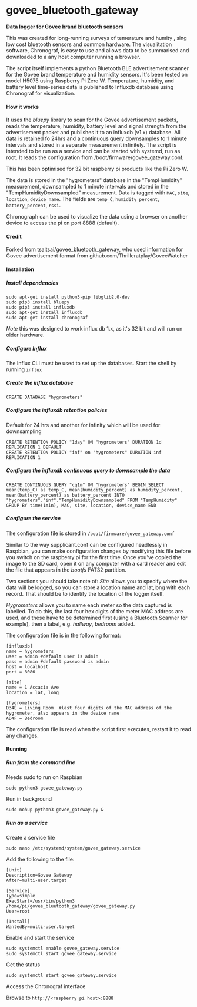 # govee_bluetooth_gateway
**Data logger for Govee brand bluetooth sensors**

This was created for long-running surveys of temerature and humity , sing low cost bluetooth sensors and common hardware. The visualitation software, Chronograf, is easy to use and allows data to be summarised and downloaded to a any host computer running a browser.

The script itself implements a python Bluetooth BLE advertisement scanner for the Govee brand temperature and humidity sensors. It's been tested on model H5075 using Raspberry Pi Zero W. Temperature, humidity, and battery level time-series data is published to Influxdb database using Chronograf for visualization.

#### How it works

It uses the *bluepy* library to scan for the Govee advertisement packets, reads the temperature, humidity, battery level and signal strength from the advertisement packet and publishes it to an influxdb (v1.x) database. All data is retained fo 24hrs and a continuous query downsamples to 1 minute intervals and stored in a separate measurement infinitely. The script is intended to be run as a service and can be started with systemd, run as root.  It reads the configuration from /boot/firmware/govee_gateway.conf.

This has been optimised for 32 bit raspberry pi products like the Pi Zero W.

The data is stored in the "hygrometers" database in the "TempHumidity" measurement, downsampled to 1 minute intervals and stored in the "TempHumidityDownsampled" measurement. Data is tagged with `MAC`, `site`, `location`, `device_name`.  The fields are `temp_C`, `humidity_percent`, `battery_percent`, `rssi`.

Chronograph can be used to visualize the data using a browser on another device to access the pi on port 8888 (default). 

#### Credit
Forked from tsaitsai/govee_bluetooth_gateway, who used information for Govee advertisement format from
github.com/Thrilleratplay/GoveeWatcher

#### Installation

##### Install dependencies
 ```
 sudo apt-get install python3-pip libglib2.0-dev
 sudo pip3 install bluepy
 sudo pip3 install influxdb
 sudo apt-get install influxdb
 sudo apt-get install chronograf
```
*Note* this was designed to work influx db 1.x, as it's 32 bit and will run on older hardware.


##### Configure Influx

The Influx CLI must be used to set up the databases. Start the shell by running `influx`

##### Create the influx database
```
CREATE DATABASE "hygrometers"
```

##### Configure the influxdb retention policies
Default for 24 hrs and another for infinity which will be used for downsampling
```
CREATE RETENTION POLICY "1day" ON "hygrometers" DURATION 1d REPLICATION 1 DEFAULT
CREATE RETENTION POLICY "inf" on "hygrometers" DURATION inf REPLICATION 1
```

##### Configure the influxdb continuous query to downsample the data
```
CREATE CONTINUOUS QUERY "cq1m" ON "hygrometers" BEGIN SELECT mean(temp_C) as temp_C, mean(humidity_percent) as humidity_percent, mean(battery_percent) as battery_percent INTO "hygrometers"."inf"."TempHumidityDownsampled" FROM "TempHumidity" GROUP BY time(1min), MAC, site, location, device_name END             
```

##### Configure the service
The configuration file is stored in `/boot/firmware/govee_gateway.conf`

Similar to the way supplicant.conf can be configured headlessly in Raspbian, you can make configuration changes by modifying this file before you switch on the raspberry pi for the first time. Once you've copied the image to the SD card, open it on any computer with a card reader and edit the file that appears in the _bootfs_ FAT32 partition.

Two sections you should take note of:
*Site* allows you to specify where the data will be logged, so you can store a location name and lat,long with each record. That should be to identify the location of the logger itself.

*Hygrometers* allows you to name each meter so the data captured is labelled. To do this, the last four hex digits of the meter MAC address are used, and these have to be determined first (using a Bluetooth Scanner for example), then a label, e.g. _hallway_, _bedroom_ added.

The configuration file is in the following format:
```
[influxdb]
name = hygrometers
user = admin #default user is admin
pass = admin #default password is admin
host = localhost
port = 8086

[site]
name = 1 Accacia Ave
location = lat, long

[hygrometers]
D34E = Living Room  #last four digits of the MAC address of the hygrometer, also appears in the device name
AD4F = Bedroom
```

The configuration file is read when the script first executes, restart it to read any changes.

#### Running

##### Run from the command line
Needs sudo to run on Raspbian

`sudo python3 govee_gateway.py`

Run in background

`sudo nohup python3 govee_gateway.py &`

##### Run as a service

Create a service file

`sudo nano /etc/systemd/system/govee_gateway.service`

Add the following to the file:
```
[Unit]
Description=Govee Gateway
After=multi-user.target

[Service]
Type=simple
ExecStart=/usr/bin/python3 /home/pi/govee_bluetooth_gateway/govee_gateway.py
User=root

[Install]
WantedBy=multi-user.target
```

Enable and start the service
```
sudo systemctl enable govee_gateway.service
sudo systemctl start govee_gateway.service
```
Get the status

`sudo systemctl start govee_gateway.service`

Access the Chronograf interface

Browse to `http://<raspberry pi host>:8888`